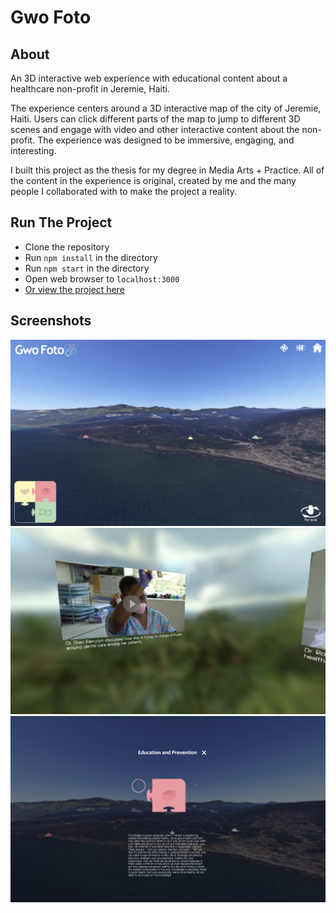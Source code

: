 # Gwo Foto

## About

An 3D interactive web experience with educational content about a healthcare non-profit in Jeremie, Haiti.

The experience centers around a 3D interactive map of the city of Jeremie, Haiti. Users can click different parts of the map to jump to different 3D scenes and engage with video and other interactive content about the non-profit. The experience was designed to be immersive, engaging, and interesting.

I built this project as the thesis for my degree in Media Arts + Practice. All of the content in the experience is original, created by me and the many people I collaborated with to make the project a reality.

## Run The Project

- Clone the repository<br>
- Run `npm install` in the directory<br>
- Run `npm start` in the directory<br>
- Open web browser to `localhost:3000`<br>
- [Or view the project here](https://gwo-foto.herokuapp.com)


## Screenshots

![Map](https://github.com/mvrahas/gwo-foto/blob/master/public/assets/welcome/gwo-foto-map%401x.png)
![Scene](https://github.com/mvrahas/gwo-foto/blob/master/public/assets/welcome/gwo-foto-scene%401x.png)
![Puzzle](https://github.com/mvrahas/gwo-foto/blob/master/public/assets/welcome/gwo-foto-puzzle%401x.png)
